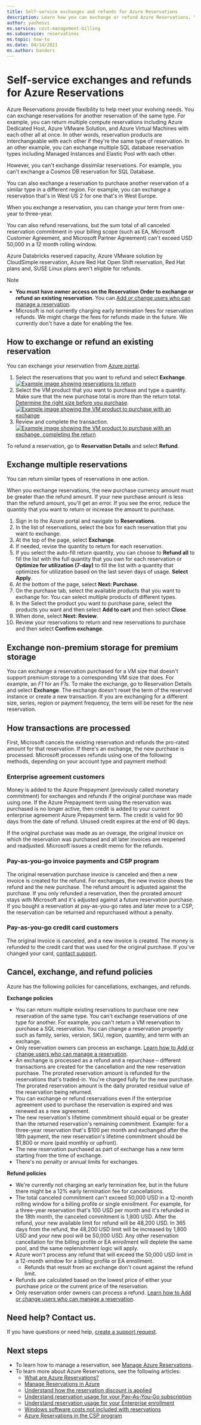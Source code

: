```yaml
---
title: Self-service exchanges and refunds for Azure Reservations
description: Learn how you can exchange or refund Azure Reservations. You must have owner access to the Reservation Order to exchange or refund reservations.
author: yashesvi
ms.service: cost-management-billing
ms.subservice: reservations
ms.topic: how-to
ms.date: 04/14/2021
ms.author: banders
---
```


# Self-service exchanges and refunds for Azure Reservations

Azure Reservations provide flexibility to help meet your evolving needs. You can exchange reservations for another reservation of the same type. For example, you can return multiple compute reservations including Azure Dedicated Host, Azure VMware Solution, and Azure Virtual Machines with each other all at once. In other words, reservation products are interchangeable with each other if they're the same type of reservation. In an other example, you can exchange multiple SQL database reservation types including Managed Instances and Elastic Pool with each other.

However, you can't exchange dissimilar reservations. For example, you can't exchange a Cosmos DB reservation for SQL Database.

You can also exchange a reservation to purchase another reservation of a similar type in a different region. For example, you can exchange a reservation that's in West US 2 for one that's in West Europe.

When you exchange a reservation, you can change your term from one-year to three-year.

You can also refund reservations, but the sum total of all canceled reservation commitment in your billing scope (such as EA, Microsoft Customer Agreement, and Microsoft Partner Agreement) can't exceed USD 50,000 in a 12 month rolling window.

Azure Databricks reserved capacity, Azure VMware solution by CloudSimple reservation, Azure Red Hat Open Shift reservation, Red Hat plans and, SUSE Linux plans aren't eligible for refunds.

> [!NOTE]
> - **You must have owner access on the Reservation Order to exchange or refund an existing reservation**. You can [Add or change users who can manage a reservation](./manage-reserved-vm-instance.md#who-can-manage-a-reservation-by-default).
> - Microsoft is not currently charging early termination fees for reservation refunds. We might charge the fees for refunds made in the future. We currently don't have a date for enabling the fee.

## How to exchange or refund an existing reservation

You can exchange your reservation from [Azure portal](https://portal.azure.com/#blade/Microsoft_Azure_Reservations/ReservationsBrowseBlade).

1. Select the reservations that you want to refund and select **Exchange**.  
    [![Example image showing reservations to return](./media/exchange-and-refund-azure-reservations/exchange-refund-return.png)](./media/exchange-and-refund-azure-reservations/exchange-refund-return.png#lightbox)
1. Select the VM product that you want to purchase and type a quantity. Make sure that the new purchase total is more than the return total. [Determine the right size before you purchase](../../virtual-machines/prepay-reserved-vm-instances.md#determine-the-right-vm-size-before-you-buy).  
    [![Example image showing the VM product to purchase with an exchange](./media/exchange-and-refund-azure-reservations/exchange-refund-select-purchase.png)](./media/exchange-and-refund-azure-reservations/exchange-refund-select-purchase.png#lightbox)
1. Review and complete the transaction.  
    [![Example image showing the VM product to purchase with an exchange, completing the return](./media/exchange-and-refund-azure-reservations/exchange-refund-confirm-exchange.png)](./media/exchange-and-refund-azure-reservations/exchange-refund-confirm-exchange.png#lightbox)

To refund a reservation, go to **Reservation Details** and select **Refund**.

## Exchange multiple reservations

You can return similar types of reservations in one action.

When you exchange reservations, the new purchase currency amount must be greater than the refund amount. If your new purchase amount is less than the refund amount, you'll get an error. If you see the error, reduce the quantity that you want to return or increase the amount to purchase.

1. Sign in to the Azure portal and navigate to **Reservations**.
1. In the list of reservations, select the box for each reservation that you want to exchange.
1. At the top of the page, select **Exchange**.
1. If needed, revise the quantity to return for each reservation.
1. If you select the auto-fill return quantity, you can choose to **Refund all** to fill the list with the full quantity that you own for each reservation or **Optimize for utilization (7-day)** to fill the list with a quantity that optimizes for utilization based on the last seven days of usage. **Select Apply**.
1. At the bottom of the page, select **Next: Purchase**.
1. On the purchase tab, select the available products that you want to exchange for. You can select multiple products of different types.
1. In the Select the product you want to purchase pane, select the products you want and then select **Add to cart** and then select **Close**.
1. When done, select **Next: Review**.
1. Review your reservations to return and new reservations to purchase and then select **Confirm exchange**.

## Exchange non-premium storage for premium storage

You can exchange a reservation purchased for a VM size that doesn't support premium storage to a corresponding VM size that does. For example, an _F1_ for an _F1s_. To make the exchange, go to Reservation Details and select **Exchange**. The exchange doesn't reset the term of the reserved instance or create a new transaction.
If you are exchanging for a different size, series, region or payment frequency, the term will be reset for the new reservation. 

## How transactions are processed

First, Microsoft cancels the existing reservation and refunds the pro-rated amount for that reservation. If there's an exchange, the new purchase is processed. Microsoft processes refunds using one of the following methods, depending on your account type and payment method:

### Enterprise agreement customers

Money is added to the Azure Prepayment (previously called monetary commitment) for exchanges and refunds if the original purchase was made using one. If the Azure Prepayment term using the reservation was purchased is no longer active, then credit is added to your current enterprise agreement Azure Prepayment term. The credit is valid for 90 days from the date of refund. Unused credit expires at the end of 90 days.

If the original purchase was made as an overage, the original invoice on which the reservation was purchased and all later invoices are reopened and readjusted. Microsoft issues a credit memo for the refunds.

### Pay-as-you-go invoice payments and CSP program

The original reservation purchase invoice is canceled and then a new invoice is created for the refund. For exchanges, the new invoice shows the refund and the new purchase. The refund amount is adjusted against the purchase. If you only refunded a reservation, then the prorated amount stays with Microsoft and it's adjusted against a future reservation purchase. If you bought a reservation at pay-as-you-go rates and later move to a CSP, the reservation can be returned and repurchased without a penalty.

### Pay-as-you-go credit card customers

The original invoice is canceled, and a new invoice is created. The money is refunded to the credit card that was used for the original purchase. If you've changed your card, [contact support](https://portal.azure.com/#blade/Microsoft_Azure_Support/HelpAndSupportBlade/newsupportrequest).

## Cancel, exchange, and refund policies

Azure has the following policies for cancellations, exchanges, and refunds.

**Exchange policies**

- You can return multiple existing reservations to purchase one new reservation of the same type. You can't exchange reservations of one type for another. For example, you can't return a VM reservation to purchase a SQL reservation. You can change a reservation property such as family, series, version, SKU, region, quantity, and term with an exchange.
- Only reservation owners can process an exchange. [Learn how to Add or change users who can manage a reservation](manage-reserved-vm-instance.md#who-can-manage-a-reservation-by-default).
- An exchange is processed as a refund and a repurchase – different transactions are created for the cancellation and the new reservation purchase. The prorated reservation amount is refunded for the reservations that's traded-in. You're charged fully for the new purchase. The prorated reservation amount is the daily prorated residual value of the reservation being returned.
- You can exchange or refund reservations even if the enterprise agreement used to purchase the reservation is expired and was renewed as a new agreement.
- The new reservation's lifetime commitment should equal or be greater than the returned reservation's remaining commitment. Example: for a three-year reservation that's $100 per month and exchanged after the 18th payment, the new reservation's lifetime commitment should be $1,800 or more (paid monthly or upfront).
- The new reservation purchased as part of exchange has a new term starting from the time of exchange.
- There's no penalty or annual limits for exchanges.

**Refund policies**

- We're currently not charging an early termination fee, but in the future there might be a 12% early termination fee for cancellations.
- The total canceled commitment can't exceed 50,000 USD in a 12-month rolling window for a billing profile or single enrollment. For example, for a three-year reservation that's 100 USD per month and it's refunded in the 18th month, the canceled commitment is 1,800 USD. After the refund, your new available limit for refund will be 48,200 USD. In 365 days from the refund, the 48,200 USD limit will be increased by 1,800 USD and your new pool will be 50,000 USD. Any other reservation cancellation for the billing profile or EA enrollment will deplete the same pool, and the same replenishment logic will apply.
- Azure won't process any refund that will exceed the 50,000 USD limit in a 12-month window for a billing profile or EA enrollment.
    - Refunds that result from an exchange don't count against the refund limit.
- Refunds are calculated based on the lowest price of either your purchase price or the current price of the reservation.
- Only reservation order owners can process a refund. [Learn how to Add or change users who can manage a reservation](manage-reserved-vm-instance.md#who-can-manage-a-reservation-by-default).

## Need help? Contact us.

If you have questions or need help, [create a support request](https://portal.azure.com/#blade/Microsoft_Azure_Support/HelpAndSupportBlade/newsupportrequest).

## Next steps

- To learn how to manage a reservation, see [Manage Azure Reservations](manage-reserved-vm-instance.md).
- To learn more about Azure Reservations, see the following articles:
    - [What are Azure Reservations?](save-compute-costs-reservations.md)
    - [Manage Reservations in Azure](manage-reserved-vm-instance.md)
    - [Understand how the reservation discount is applied](../manage/understand-vm-reservation-charges.md)
    - [Understand reservation usage for your Pay-As-You-Go subscription](understand-reserved-instance-usage.md)
    - [Understand reservation usage for your Enterprise enrollment](understand-reserved-instance-usage-ea.md)
    - [Windows software costs not included with reservations](reserved-instance-windows-software-costs.md)
    - [Azure Reservations in the CSP program](/partner-center/azure-reservations)
